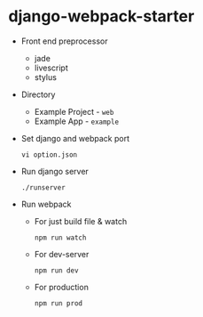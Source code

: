 # django-webpack-starter

* Front end preprocessor
  * jade
  * livescript
  * stylus

* Directory
  * Example  Project - `web`
  * Example App - `example`

* Set django and webpack port

  ```
  vi option.json
  ```
* Run django server

  ```
  ./runserver
  ```
* Run webpack

  * For just build file & watch
    ```
    npm run watch
    ```

  * For dev-server
    ```
    npm run dev
    ```

  * For production
    ```
    npm run prod
    ```
